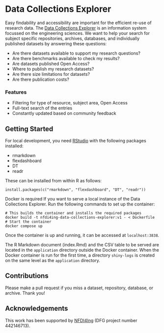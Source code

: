 # Data Collections Explorer

Easy findability and accessibility are important for the efficient re-use of research data. The [Data Collections Explorer](https://rxp.datamanager.kit.edu) is an information system focussed on the engineering sciences. We want to help your search for subject specific repositories, archives, databases, and individually published datasets by answering these questions:
- Are there datasets available to support my research questions?
- Are there benchmarks available to check my results?
- Are datasets published Open Access?
- Where to publish my research datasets?
- Are there size limitations for datasets?
- Are there publication costs?

### Features
- Filtering for type of resource, subject area, Open Access
- Full-text search of the entries
- Constantly updated based on community feedback

## Getting Started

For local development, you need [RStudio](https://www.rstudio.com/) with the following packages installed:
- rmarkdown
- flexdashboard
- DT
- readr

These can be installed from within R as follows:
```
install.packages(c("rmarkdown", "flexdashboard", "DT", "readr"))
```

Docker is required If you want to serve a local instance of the Data Collections Explorer. Run the following
commands to set up the container:
```
# This builds the container and installs the required packages
docker build -t nfdi4ing-data-collections-explorer:v1 - < Dockerfile
# Start the container
docker compose up
```
Once the container is up and running, it can be accessed at `localhost:3838`.

The R Markdown document (index.Rmd) and the CSV table to be served are located in the `application` directory
outside the Docker container. When the Docker container is run for the first time, a directory `shiny-logs` is
created on the same level as the `application` directory.

## Contributions

Please make a pull request if you miss a dataset, repository, database, or archive. Thank you!


## Acknowledgements

This work has been supported by [NFDI4Ing](https://nfdi4ing.de) (DFG project number 442146713).
